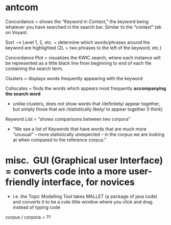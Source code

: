 # antcom

Concordance = shows the “Keyword in Context,” the keyword being whatever you have searched in the search bar. Similar to the “context” tab on Voyant. 

Sort —> Level 1, 2, etc. = determine which words/phrases around the keyword are highlighted (2L = two phrases to the left of the keyword, etc.)

Concordance Plot = visualizes the KWIC search, where each instance will be represented as a little black line from beginning to end of each file containing the search term. 

Clusters = displays words frequently appearing with the keyword

Collocates = finds the words which appears most frequently **accompanying the search word**
- unlike clusters, does not show words that /definitely/ appear together, but simply those that are /statistically likely/ to appear together (I think)

Keyword List = “shows comparisons between two corpora”
- “We see a list of Keywords that have words that are much more “unusual” – more statistically unexpected – in the corpus we are looking at when compared to the reference corpus.” 

# misc.  GUI (Graphical user Interface) = converts code into a more user-friendly interface, for novices 
- i.e. the Topic Modelling Tool takes MALLET (a package of java code) and converts it to be a cute little window where you click and drag instead of typing code

corpus / corpora = ?? 
